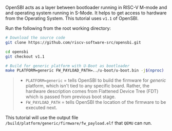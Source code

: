 OpenSBI acts as a layer between bootloader running in RISC-V M-mode and and operating system running in S-Mode. It helps to get access to hardware from the Operating System. This tutorial uses `v1.1` of OpenSBI.

Run the following from the root working directory:
``` bash
# Download the source code
git clone https://github.com/riscv-software-src/opensbi.git

cd opensbi
git checkout v1.1

# Build for generic platform with U-Boot as bootloader
make PLATFORM=generic FW_PAYLOAD_PATH=../u-boot/u-boot.bin -j$(nproc)
```
> - `PLATFORM=generic` = tells OpenSBI to build the firmware for *generic* platform, which isn't tied to any specific board. Rather, the hardware description comes from Flattened Device Tree (FDT) which is passed from previous boot stage.
> - `FW_PAYLOAD_PATH` = tells OpenSBI the location of the firmware to be executed next.

This tutorial will use the output file `/build/platform/generic/firmware/fw_payload.elf` that `QEMU` can run.
